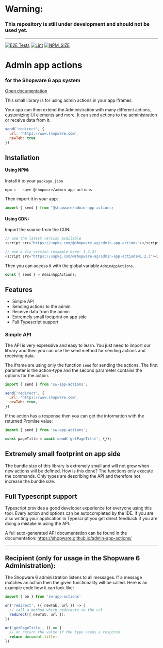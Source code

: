 # Warning:
### This repository is still under development and should not be used yet.
 
--------

[![E2E Tests](https://github.com/shopware/admin-app-actions/actions/workflows/cypress.yml/badge.svg)](https://github.com/shopware/admin-app-actions/actions/workflows/cypress.yml) [![Lint](https://github.com/shopware/admin-app-actions/actions/workflows/lint.yml/badge.svg)](https://github.com/shopware/admin-app-actions/actions/workflows/lint.yml) [![NPM_SIZE](https://img.shields.io/bundlephobia/minzip/@shopware-ag/admin-app-actions?logo=npm)](https://bundlephobia.com/package/@shopware-ag/admin-app-actions)

# Admin app actions
### for the Shopware 6 app system

[Open documentation](https://shopware.github.io/admin-app-actions/)

This small library is for using admin actions in your app iframes.

Your app can then extend the Administration with many different actions, customizing UI elements and more. It can send actions to the administration or receive data from it.

```js
send('redirect', {
  url: 'https://www.shopware.com',
  newTab: true
})
```

## Installation

#### Using NPM:
Install it to your `package.json`
```
npm i --save @shopware/admin-app-actions
```

Then import it in your app:
```js
import { send } from '@shopware/admin-app-actions;
```

#### Using CDN:
Import the source from the CDN:

```js
// use the latest version available
<script src="https://unpkg.com/@shopware-ag/admin-app-actions"></script>

// use a fix version (example here: 1.2.3)
<script src="https://unpkg.com/@shopware-ag/admin-app-actions@1.2.3"></script>
```

Then you can access it with the global variable `AdminAppActions`.

```js
const { send } = AdminAppActions;
```

## Features

- Simple API
- Sending actions to the admin
- Receive data from the admin
- Extremely small footprint on app side
- Full Typescript support

### Simple API
The API is very expressive and easy to learn. You just need to import our library and then you can use the send method for sending actions and receiving data.

The iframe are using only the function `send` for sending the actions. The first parameter is the action-type and the second parameter contains the options for the action.

```js
import { send } from 'sw-app-actions';

send('redirect', {
  url: 'https://www.shopware.com',
  newTab: true,
})
```

If the action has a response then you can get the information with the returned Promise value:

```javascript
import { send } from 'sw-app-actions';

const pageTitle = await send('getPageTitle', {});
```

## Extremely small footprint on app side
The bundle size of this library is extremely small and will not grow when new actions will be defined. How is this done? The functions only execute the commands. Only types are describing the API and therefore not increase the bundle size. 

## Full Typescript support
Typescript provides a good developer experience for everyone using this tool. Every action and options can be autocompleted by the IDE. If you are also writing your application in Typescript you get direct feedback if you are doing a mistake in using the API.

A full auto-generated API documentation can be found in the documentation: https://shopware.github.io/admin-app-actions/

___________

## Recipient (only for usage in the Shopware 6 Administration):
The Shopware 6 administration listens to all messages. If a message matches an action then the given functionality will be called. Here is an example code how it can look like:

```ts
import { on } from 'sw-app-actions'

on('redirect', ({ newTab, url }) => {  
  // call a method which redirects to the url
  redirect({ newTab, url });
})

on('getPageTitle', () => {  
  // or return the value if the type needs a response
  return document.title;
})

```